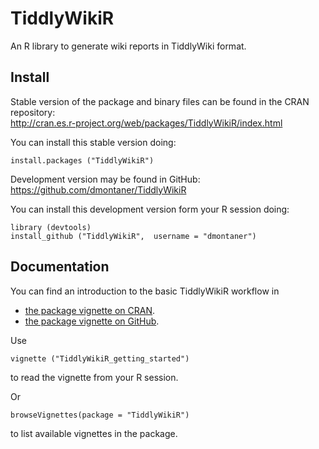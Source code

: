 
TiddlyWikiR
================================================================================

An R library to generate wiki reports in TiddlyWiki format.


Install
-------

Stable version of the package and binary files can be found in the CRAN repository:  
<http://cran.es.r-project.org/web/packages/TiddlyWikiR/index.html>

You can install this stable version doing: 

```
install.packages ("TiddlyWikiR")
```


Development version may be found in GitHub:  
<https://github.com/dmontaner/TiddlyWikiR>

You can install this development version form your R session doing:

```
library (devtools)
install_github ("TiddlyWikiR",  username = "dmontaner")
```

Documentation
-------------

You can find an introduction to the basic TiddlyWikiR workflow in

- [the package vignette on CRAN](http://cran.es.r-project.org/web/packages/TiddlyWikiR/vignettes/TiddlyWikiR_getting_started.html).
- [the package vignette on GitHub](https://github.com/dmontaner/TiddlyWikiR/blob/master/inst/doc/TiddlyWikiR_getting_started.md).


Use

```
vignette ("TiddlyWikiR_getting_started")
```

to read the vignette from your R session.

Or

```
browseVignettes(package = "TiddlyWikiR")
```

to list available vignettes in the package.
